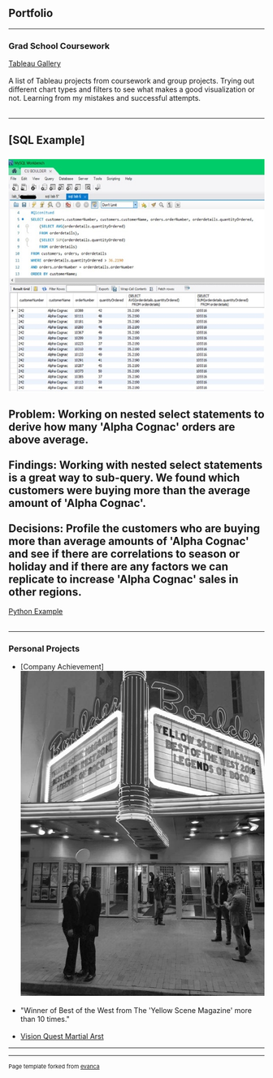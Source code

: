 ## Portfolio

---

### Grad School Coursework 

[Tableau Gallery](https://public.tableau.com/profile/nick8552#!/)
<br><br>
A list of Tableau projects from coursework and group projects. Trying out different chart types and filters to see what makes a good visualization or not. Learning from my mistakes and successful attempts. 
<br><br>


---
[SQL Example]
<br><br>
<img src="/images/SQL_for_github.jpg?raw=true"/>
<br><br>
Problem: Working on nested select statements to derive how many 'Alpha Cognac' orders are above average.
<br><br>
Findings: Working with nested select statements is a great way to sub-query. We found which customers were buying more than the average amount of 'Alpha Cognac'. 
<br><br>
Decisions: Profile the customers who are buying more than average amounts of 'Alpha Cognac' and see if there are correlations to season or holiday and if there are any factors we can replicate to increase 'Alpha Cognac' sales in other regions. 
---
[Python Example](http://localhost:8888/notebooks/Documents/Python_work/github_example.ipynb)
<br><br> 


---

### Personal Projects

- [Company Achievement]<img src="images/legends of boco bw.jpg"/>
<br><br>
- "Winner of Best of the West from The 'Yellow Scene Magazine' more than 10 times."
<br><br>
- [Vision Quest Martial Arst](https://vqmartialarts.com/)


---




---
<p style="font-size:11px">Page template forked from <a href="https://github.com/evanca/quick-portfolio">evanca</a></p>
<!-- Remove above link if you don't want to attibute -->
